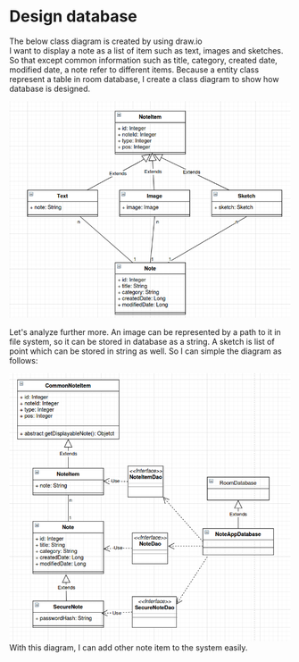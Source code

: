 # Design database
The below class diagram is created by using draw.io  
I want to display a note as a list of item such as text, images and sketches. So that except common information such as title, category, created date, modified date, a note refer to different items. Because a entity class represent a table in room database, I create a class diagram to show how database is designed.

![database](./images/database.png)

Let's analyze further more. An image can be represented by a path to it in file system, so it can be stored in database as a string. A sketch is list of point which can be stored in string as well. So I can simple the diagram as follows:  

![database1](./images/database1.png)
With this diagram, I can add other note item to the system easily. 

